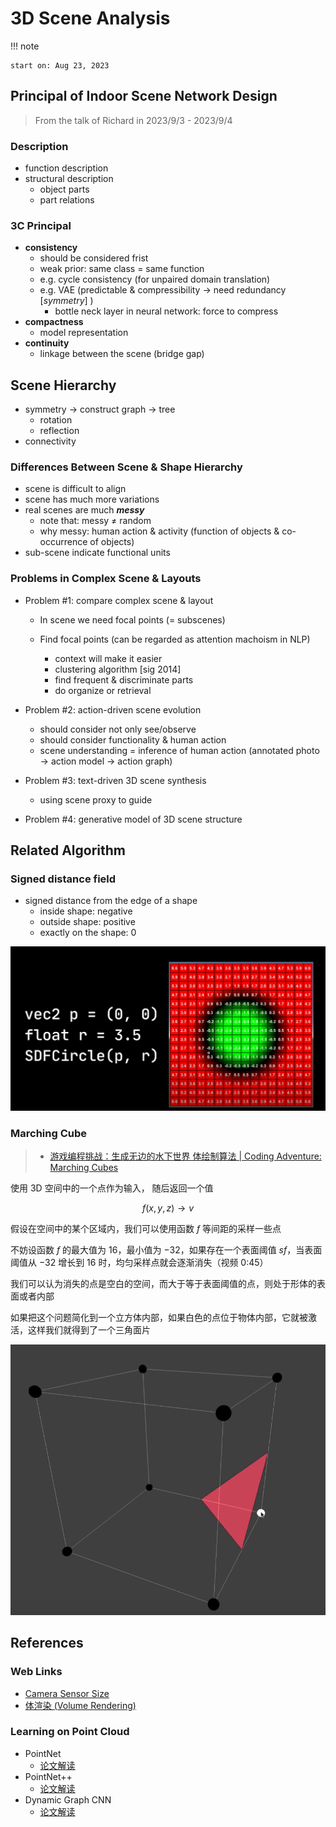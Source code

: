 # 3D Scene Analysis

!!! note

    start on: Aug 23, 2023



## Principal of Indoor Scene Network Design

> From the talk of Richard in 2023/9/3 - 2023/9/4

### Description

- function description
- structural description
    - object parts
    - part relations

### 3C Principal

- **consistency**
    - should be considered frist
    - weak prior: same class = same function
    - e.g. cycle consistency (for unpaired domain translation)
    - e.g. VAE (predictable & compressibility $\to$ need redundancy [*symmetry*] )
        - bottle neck layer in neural network: force to compress
- **compactness**
    - model representation
- **continuity**
    - linkage between the scene (bridge gap)

## Scene Hierarchy

- symmetry $\to$ construct graph $\to$ tree
    - rotation
    - reflection
- connectivity

### Differences Between Scene & Shape Hierarchy 

- scene is difficult to align 
- scene has much more variations
- real scenes are much ***messy***
    - note that: messy $\neq$ random
    - why messy: human action & activity (function of objects & co-occurrence of objects)
- sub-scene indicate functional units

### Problems in Complex Scene & Layouts

- Problem #1: compare complex scene & layout 

    - In scene we need focal points (= subscenes)

    - Find focal points (can be regarded as attention machoism in NLP)
        - context will make it easier
        - clustering algorithm [sig 2014]
        - find frequent & discriminate parts
        - do organize or retrieval

- Problem #2: action-driven scene evolution
    - should consider not only see/observe
    - should consider functionality & human action
    - scene understanding = inference of human action (annotated photo $\to$ action model $\to$ action graph)
- Problem #3: text-driven 3D scene synthesis
    - using scene proxy to guide
- Problem #4: generative model of 3D scene structure

## Related Algorithm

### Signed distance field

- signed distance from the edge of a shape
    - inside shape: negative
    - outside shape: positive
    - exactly on the shape: 0

![image-20230824152525493](./assets/image-20230824152525493.png)

### Marching Cube

> - [游戏编程挑战：生成无边的水下世界 体绘制算法 | Coding Adventure: Marching Cubes](https://www.bilibili.com/video/BV1yJ411r73v/)

使用 3D 空间中的一个点作为输入， 随后返回一个值


$$
f(x,y,z) \to v
$$


假设在空间中的某个区域内，我们可以使用函数 $f$ 等间距的采样一些点

不妨设函数 $f$ 的最大值为 $16$，最小值为 $-32$，如果存在一个表面阈值 $sf$，当表面阈值从 $-32$ 增长到 $16$ 时，均匀采样点就会逐渐消失（视频 0:45）

我们可以认为消失的点是空白的空间，而大于等于表面阈值的点，则处于形体的表面或者内部

如果把这个问题简化到一个立方体内部，如果白色的点位于物体内部，它就被激活，这样我们就得到了一个三角面片



![image-20230828102922879](./assets/image-20230828102922879.png)



## References

### Web Links

- [Camera Sensor Size](https://designreviews.com/digital-camera-sensor-size-chart/)
- [体渲染 (Volume Rendering)](https://zhuanlan.zhihu.com/p/595117334)

### Learning on Point Cloud

- PointNet
    - [论文解读](https://zhuanlan.zhihu.com/p/264627148)
- PointNet++
    - [论文解读](https://zhuanlan.zhihu.com/p/266324173)
- Dynamic Graph CNN
    - [论文解读](https://zhuanlan.zhihu.com/p/267895014)

